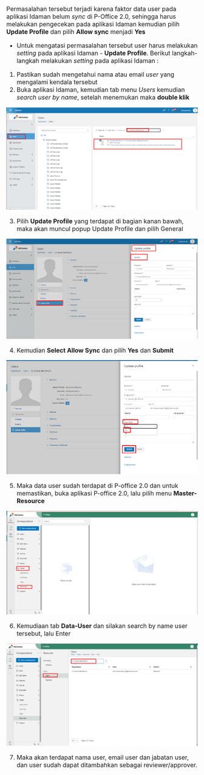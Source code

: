 <font size="3">

Permasalahan tersebut terjadi karena faktor data user pada aplikasi Idaman belum *sync* di P-Office 2.0, sehingga harus melakukan pengecekan pada aplikasi Idaman kemudian pilih **Update Profile** dan pilih **Allow sync** menjadi **Yes**

- Untuk mengatasi permasalahan tersebut user harus melakukan *setting* pada aplikasi Idaman - **Update Profile**. Berikut langkah-langkah melakukan *setting* pada aplikasi Idaman :

1.	Pastikan sudah mengetahui nama atau email *user* yang mengalami kendala tersebut
2.	Buka aplikasi Idaman, kemudian tab menu *Users* kemudian *search user by name*, setelah menemukan maka **double klik**

![gambar](FAQ/01UTT.png)

3.	Pilih **Update Profile** yang terdapat di bagian kanan bawah, maka akan muncul popup Update Profile dan pilih General

![gambar](FAQ/02UTT.png)

4.	Kemudian **Select Allow Sync** dan pilih **Yes** dan **Submit**

![gambar](FAQ/03UTT.png)

5.	Maka data user sudah terdapat di P-office 2.0 dan untuk memastikan, buka aplikasi P-office 2.0, lalu pilih menu **Master-Resource**

![gambar](FAQ/04UTT.png)

6.	Kemudiaan tab **Data-User** dan silakan search by name user tersebut, lalu Enter

![gambar](FAQ/05UTT.png)

7.	Maka akan terdapat nama user, email user dan jabatan user, dan user sudah dapat ditambahkan sebagai reviewer/approver. 
